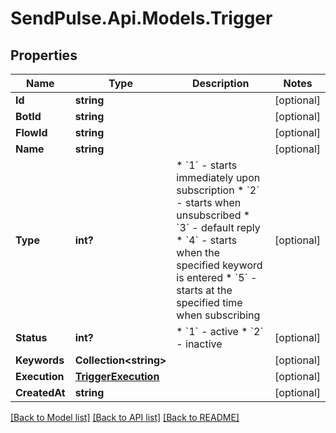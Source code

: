 # SendPulse.Api.Models.Trigger
## Properties

Name | Type | Description | Notes
------------ | ------------- | ------------- | -------------
**Id** | **string** |  | [optional] 
**BotId** | **string** |  | [optional] 
**FlowId** | **string** |  | [optional] 
**Name** | **string** |  | [optional] 
**Type** | **int?** |                      * &#x60;1&#x60; - starts immediately upon subscription                      * &#x60;2&#x60; - starts when unsubscribed                      * &#x60;3&#x60; - default reply                      * &#x60;4&#x60; - starts when the specified keyword is entered                      * &#x60;5&#x60; - starts at the specified time when subscribing                   | [optional] 
**Status** | **int?** |                      * &#x60;1&#x60; - active                      * &#x60;2&#x60; - inactive                   | [optional] 
**Keywords** | **Collection&lt;string&gt;** |  | [optional] 
**Execution** | [**TriggerExecution**](TriggerExecution.md) |  | [optional] 
**CreatedAt** | **string** |  | [optional] 

[[Back to Model list]](../README.md#documentation-for-models) [[Back to API list]](../README.md#documentation-for-api-endpoints) [[Back to README]](../README.md)
